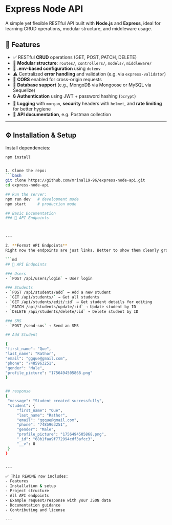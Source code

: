 # Express Node API

A simple yet flexible RESTful API built with **Node.js** and **Express**, ideal for learning CRUD operations, modular structure, and middleware usage.

## 🚀 Features

- ✅ RESTful **CRUD** operations (GET, POST, PATCH, DELETE)
- 📁 **Modular structure**: `routes/`, `controllers/`, `models/`, `middleware/`
- 🔐 **.env-based configuration** using `dotenv`
- ⚠️ Centralized **error handling** and validation (e.g. via `express-validator`)
- 🔄 **CORS** enabled for cross-origin requests
- 🧱 **Database support** (e.g., MongoDB via Mongoose or MySQL via Sequelize)
- 🔒 **Authentication** using JWT + password hashing (`bcrypt`)
- 🧩 **Logging** with `morgan`, **security** headers with `helmet`, and **rate limiting** for better hygiene
- 📄 **API documentation**, e.g. Postman collection

---

## ⚙️ Installation & Setup
 Install dependencies:
   ```bash
   npm install


1. Clone the repo:  
   ```bash
   git clone https://github.com/mrinal19-96/express-node-api.git
   cd express-node-api

## Run the server:
npm run dev   # development mode
npm start     # production mode

## Basic Documentation
### 📌 API Endpoints



---

2. **Format API Endpoints**  
Right now the endpoints are just links. Better to show them cleanly grouped by resource:  

```md
## 📌 API Endpoints

### Users
- `POST /api/users/login` → User login

### Students
- `POST /api/students/add` → Add a new student
- `GET /api/students/` → Get all students
- `GET /api/students/edit/:id` → Get student details for editing
- `PATCH /api/students/update/:id` → Update student by ID
- `DELETE /api/students/delete/:id` → Delete student by ID

### SMS
- `POST /send-sms` → Send an SMS

## Add Student

{
  "first_name": "Que",
  "last_name": "Rathor",
  "email": "ggque@gmail.com",
  "phone": "7485963251",
  "gender": "Male",
  "profile_picture": "1756494505868.png"
}


## response
{
    "message": "Student created successfully",
    "student": {
        "first_name": "Que",
        "last_name": "Rathor",
        "email": "ggque@gmail.com",
        "phone": "7485963251",
        "gender": "Male",
        "profile_picture": "1756494505868.png",
        "_id": "68b1faa9f772994cdf3afcc3",
        "__v": 0
    }
}


---

✅ This README now includes:  
- Features  
- Installation & setup  
- Project structure  
- All API endpoints  
- Example request/response with your JSON data  
- Documentation guidance  
- Contributing and license  

---

